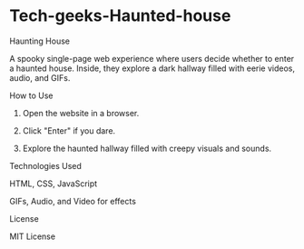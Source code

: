 # Tech-geeks-Haunted-house
Haunting House

A spooky single-page web experience where users decide whether to enter a haunted house. Inside, they explore a dark hallway filled with eerie videos, audio, and GIFs.

How to Use

1. Open the website in a browser.


2. Click "Enter" if you dare.


3. Explore the haunted hallway filled with creepy visuals and sounds.



Technologies Used

HTML, CSS, JavaScript

GIFs, Audio, and Video for effects


License

MIT License
